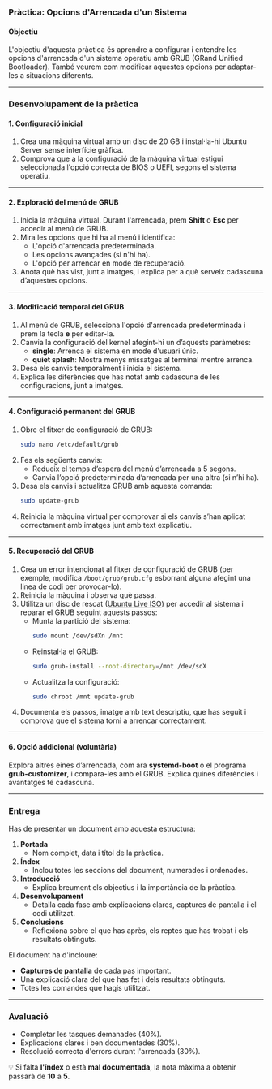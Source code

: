 ### **Pràctica: Opcions d'Arrencada d'un Sistema**

#### **Objectiu**
L'objectiu d'aquesta pràctica és aprendre a configurar i entendre les opcions d'arrencada d'un sistema operatiu amb GRUB (GRand Unified Bootloader). També veurem com modificar aquestes opcions per adaptar-les a situacions diferents.

---

### **Desenvolupament de la pràctica**

#### **1. Configuració inicial**
1. Crea una màquina virtual amb un disc de 20 GB i instal·la-hi Ubuntu Server sense interfície gràfica.
2. Comprova que a la configuració de la màquina virtual estigui seleccionada l'opció correcta de BIOS o UEFI, segons el sistema operatiu.

---

#### **2. Exploració del menú de GRUB**
1. Inicia la màquina virtual. Durant l'arrencada, prem **Shift** o **Esc** per accedir al menú de GRUB.
2. Mira les opcions que hi ha al menú i identifica:
   - L'opció d'arrencada predeterminada.
   - Les opcions avançades (si n'hi ha).
   - L'opció per arrencar en mode de recuperació.
3. Anota què has vist, junt a imatges, i explica per a què serveix cadascuna d’aquestes opcions.

---

#### **3. Modificació temporal del GRUB**
1. Al menú de GRUB, selecciona l'opció d'arrencada predeterminada i prem la tecla **e** per editar-la.
2. Canvia la configuració del kernel afegint-hi un d’aquests paràmetres:
   - **single**: Arrenca el sistema en mode d'usuari únic.
   - **quiet splash**: Mostra menys missatges al terminal mentre arrenca.
3. Desa els canvis temporalment i inicia el sistema.
4. Explica les diferències que has notat amb cadascuna de les configuracions, junt a imatges.

---

#### **4. Configuració permanent del GRUB**
1. Obre el fitxer de configuració de GRUB:
   ```bash
   sudo nano /etc/default/grub
   ```
2. Fes els següents canvis:
   - Redueix el temps d’espera del menú d’arrencada a 5 segons.
   - Canvia l’opció predeterminada d’arrencada per una altra (si n’hi ha).
3. Desa els canvis i actualitza GRUB amb aquesta comanda:
   ```bash
   sudo update-grub
   ```
4. Reinicia la màquina virtual per comprovar si els canvis s’han aplicat correctament amb imatges junt amb text explicatiu.

---

#### **5. Recuperació del GRUB**
1. Crea un error intencionat al fitxer de configuració de GRUB (per exemple, modifica `/boot/grub/grub.cfg` esborrant alguna afegint una linea de codi per provocar-lo).
2. Reinicia la màquina i observa què passa.
3. Utilitza un disc de rescat ([Ubuntu Live ISO](https://ubuntu.com/download/desktop)) per accedir al sistema i reparar el GRUB seguint aquests passos:
   - Munta la partició del sistema:
     ```bash
     sudo mount /dev/sdXn /mnt
     ```
   - Reinstal·la el GRUB:
     ```bash
     sudo grub-install --root-directory=/mnt /dev/sdX
     ```
   - Actualitza la configuració:
     ```bash
     sudo chroot /mnt update-grub
     ```
4. Documenta els passos, imatge amb text descriptiu, que has seguit i comprova que el sistema torni a arrencar correctament.

---

#### **6. Opció addicional (voluntària)**
Explora altres eines d’arrencada, com ara **systemd-boot** o el programa **grub-customizer**, i compara-les amb el GRUB. Explica quines diferències i avantatges té cadascuna.

---

### **Entrega**
Has de presentar un document amb aquesta estructura:

1. **Portada**
   - Nom complet, data i títol de la pràctica.
2. **Índex**
   - Inclou totes les seccions del document, numerades i ordenades.
3. **Introducció**
   - Explica breument els objectius i la importància de la pràctica.
4. **Desenvolupament**
   - Detalla cada fase amb explicacions clares, captures de pantalla i el codi utilitzat.
5. **Conclusions**
   - Reflexiona sobre el que has après, els reptes que has trobat i els resultats obtinguts.

El document ha d'incloure:
- **Captures de pantalla** de cada pas important.
- Una explicació clara del que has fet i dels resultats obtinguts.
- Totes les comandes que hagis utilitzat.

---

### **Avaluació**
- Completar les tasques demanades (40%).
- Explicacions clares i ben documentades (30%).
- Resolució correcta d'errors durant l'arrencada (30%).

💡 Si falta **l'índex** o està **mal documentada**, la nota màxima a obtenir passarà de **10** a **5**.

